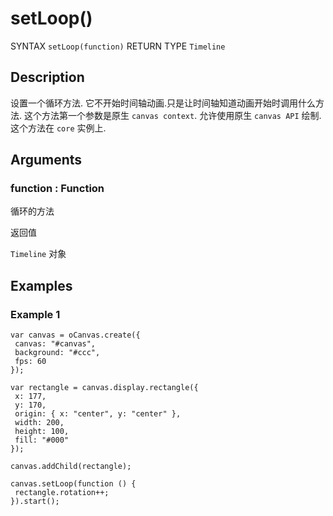 # setLoop()

SYNTAX `setLoop(function)` RETURN TYPE `Timeline`

## Description

设置一个循环方法.
它不开始时间轴动画.只是让时间轴知道动画开始时调用什么方法.
这个方法第一个参数是原生 `canvas context`.
允许使用原生 `canvas API` 绘制.
这个方法在 `core` 实例上.

## Arguments

### function : Function

循环的方法

返回值

`Timeline` 对象

## Examples

### Example 1

```
var canvas = oCanvas.create({
 canvas: "#canvas",
 background: "#ccc",
 fps: 60
});

var rectangle = canvas.display.rectangle({
 x: 177,
 y: 170,
 origin: { x: "center", y: "center" },
 width: 200,
 height: 100,
 fill: "#000"
});

canvas.addChild(rectangle);

canvas.setLoop(function () {
 rectangle.rotation++;
}).start();
```
